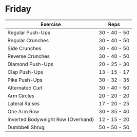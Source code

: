 # Friday

| Exercise                              | Reps         |
|---------------------------------------|--------------|
| Regular Push-Ups                      | 30 - 40 - 50 |
| Regular Crunches                      | 30 - 40 - 50 |
| Side Crunches                         | 30 - 40 - 50 |
| Reverse Crunches                      | 30 - 40 - 50 |
| Diamond Push-Ups                      | 20 - 25 - 30 |
| Clap Push-Ups                         | 13 - 15 - 17 |
| Pike Push-Ups                         | 30 - 32 - 35 |
| Alternated Curl                       | 30 - 40 - 50 |
| Arm Circles                           | 20 - 20 - 20 |
| Lateral Raises                        | 17 - 20 - 25 |
| One Arm Row                           | 30 - 35 - 40 |
| Inverted Bodyweight Row (Overhand)    | 12 - 15 - 20 |
| Dumbbell Shrug                        | 50 - 50 - 50 |
